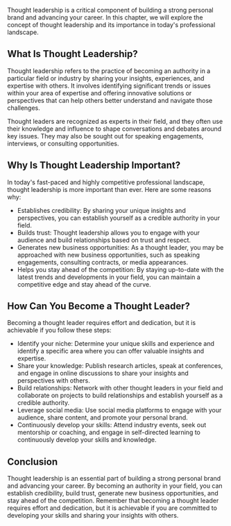 
Thought leadership is a critical component of building a strong personal brand and advancing your career. In this chapter, we will explore the concept of thought leadership and its importance in today's professional landscape.

What Is Thought Leadership?
---------------------------

Thought leadership refers to the practice of becoming an authority in a particular field or industry by sharing your insights, experiences, and expertise with others. It involves identifying significant trends or issues within your area of expertise and offering innovative solutions or perspectives that can help others better understand and navigate those challenges.

Thought leaders are recognized as experts in their field, and they often use their knowledge and influence to shape conversations and debates around key issues. They may also be sought out for speaking engagements, interviews, or consulting opportunities.

Why Is Thought Leadership Important?
------------------------------------

In today's fast-paced and highly competitive professional landscape, thought leadership is more important than ever. Here are some reasons why:

* Establishes credibility: By sharing your unique insights and perspectives, you can establish yourself as a credible authority in your field.
* Builds trust: Thought leadership allows you to engage with your audience and build relationships based on trust and respect.
* Generates new business opportunities: As a thought leader, you may be approached with new business opportunities, such as speaking engagements, consulting contracts, or media appearances.
* Helps you stay ahead of the competition: By staying up-to-date with the latest trends and developments in your field, you can maintain a competitive edge and stay ahead of the curve.

How Can You Become a Thought Leader?
------------------------------------

Becoming a thought leader requires effort and dedication, but it is achievable if you follow these steps:

* Identify your niche: Determine your unique skills and experience and identify a specific area where you can offer valuable insights and expertise.
* Share your knowledge: Publish research articles, speak at conferences, and engage in online discussions to share your insights and perspectives with others.
* Build relationships: Network with other thought leaders in your field and collaborate on projects to build relationships and establish yourself as a credible authority.
* Leverage social media: Use social media platforms to engage with your audience, share content, and promote your personal brand.
* Continuously develop your skills: Attend industry events, seek out mentorship or coaching, and engage in self-directed learning to continuously develop your skills and knowledge.

Conclusion
----------

Thought leadership is an essential part of building a strong personal brand and advancing your career. By becoming an authority in your field, you can establish credibility, build trust, generate new business opportunities, and stay ahead of the competition. Remember that becoming a thought leader requires effort and dedication, but it is achievable if you are committed to developing your skills and sharing your insights with others.

